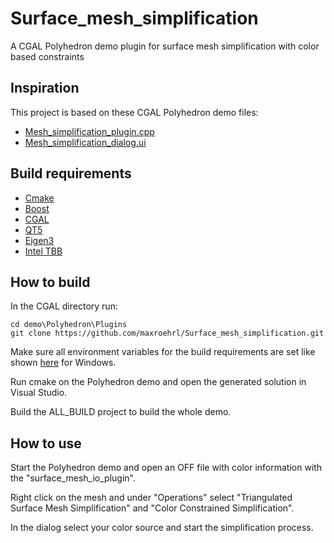 # Surface_mesh_simplification
A CGAL Polyhedron demo plugin for surface mesh simplification with color based constraints

## Inspiration
This project is based on these CGAL Polyhedron demo files:
* [Mesh_simplification_plugin.cpp](https://github.com/CGAL/cgal/blob/master/Polyhedron/demo/Polyhedron/Plugins/Surface_mesh/Mesh_simplification_plugin.cpp)
* [Mesh_simplification_dialog.ui](https://github.com/CGAL/cgal/blob/master/Polyhedron/demo/Polyhedron/Plugins/Surface_mesh/Mesh_simplification_dialog.ui)

## Build requirements
* [Cmake](https://cmake.org/download/)
* [Boost](https://www.boost.org/users/download/)
* [CGAL](https://github.com/CGAL/cgal/releases)
* [QT5](https://www.qt.io/download)
* [Eigen3](https://github.com/eigenteam/eigen-git-mirror)
* [Intel TBB](https://github.com/01org/tbb/releases)

## How to build
In the CGAL directory run:
```
cd demo\Polyhedron\Plugins
git clone https://github.com/maxroehrl/Surface_mesh_simplification.git
```
Make sure all environment variables for the build requirements are set like shown [here](https://www.cgal.org/download/windows.html) for Windows.

Run cmake on the Polyhedron demo and open the generated solution in Visual Studio.

Build the ALL_BUILD project to build the whole demo.

## How to use
Start the Polyhedron demo and open an OFF file with color information with the "surface_mesh_io_plugin".

Right click on the mesh and under "Operations" select "Triangulated Surface Mesh Simplification" and "Color Constrained Simplification".

In the dialog select your color source and start the simplification process.
